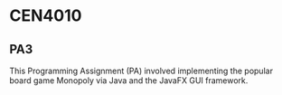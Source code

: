 # CEN4010
## PA3
This Programming Assignment (PA) involved implementing the popular board game Monopoly via Java and the JavaFX GUI framework.
